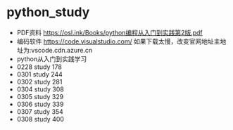 # python_study
* PDF资料 https://osl.ink/Books/python编程从入门到实践第2版.pdf
* 编码软件 https://code.visualstudio.com/ 如果下载太慢，改变官网地址主地址为:vscode.cdn.azure.cn
* python从入门到实践学习
* 0228 study 178
* 0301 study 244
* 0302 study 281
* 0304 study 308
* 0305 study 329
* 0306 study 339
* 0307 study 354
* 0308 study 400
